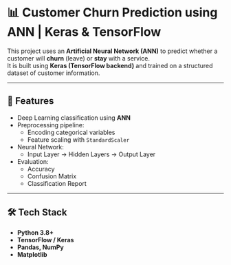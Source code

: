 # 📊 Customer Churn Prediction using ANN | Keras & TensorFlow

This project uses an **Artificial Neural Network (ANN)** to predict whether a customer will **churn** (leave) or **stay** with a service.  
It is built using **Keras (TensorFlow backend)** and trained on a structured dataset of customer information.  

---

## 🚀 Features
- Deep Learning classification using **ANN**
- Preprocessing pipeline:
  - Encoding categorical variables
  - Feature scaling with `StandardScaler`
- Neural Network:
  - Input Layer → Hidden Layers → Output Layer
- Evaluation:
  - Accuracy
  - Confusion Matrix
  - Classification Report

---

## 🛠️ Tech Stack
- **Python 3.8+**
- **TensorFlow / Keras**
- **Pandas, NumPy**
- **Matplotlib** 

